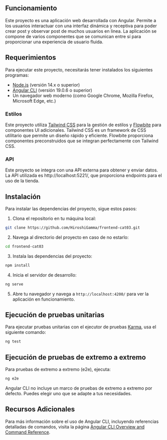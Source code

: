 ## Funcionamiento

Este proyecto es una aplicación web desarrollada con Angular. Permite a los usuarios interactuar con una interfaz dinámica y receptiva para poder crear post y observar post de muchos usuarios en linea. La aplicación se compone de varios componentes que se comunican entre sí para proporcionar una experiencia de usuario fluida.

## Requerimientos

Para ejecutar este proyecto, necesitarás tener instalados los siguientes programas:

- [Node.js](https://nodejs.org/) (versión 14.x o superior)
- [Angular CLI](https://angular.io/cli) (versión 19.0.6 o superior)
- Un navegador web moderno (como Google Chrome, Mozilla Firefox, Microsoft Edge, etc.)

### Estilos

Este proyecto utiliza [Tailwind CSS](https://tailwindcss.com/) para la gestión de estilos y [Flowbite](https://flowbite.com/) para componentes UI adicionales. Tailwind CSS es un framework de CSS utilitario que permite un diseño rápido y eficiente. Flowbite proporciona componentes preconstruidos que se integran perfectamente con Tailwind CSS.

### API

Este proyecto se integra con una API externa para obtener y enviar datos. La API utilizada es http://localhost:5221/, que proporciona endpoints para el uso de la tienda.

## Instalación

Para instalar las dependencias del proyecto, sigue estos pasos:

1. Clona el repositorio en tu máquina local:
```bash
git clone https://github.com/HiroshiGamma/frontend-cat03.git
```

2. Navega al directorio del proyecto en caso de no estarlo:
```bash
cd frontend-cat03
```

3. Instala las dependencias del proyecto:
```bash
npm install
```

4. Inicia el servidor de desarrollo:
```bash
ng serve
```

5. Abre tu navegador y navega a `http://localhost:4200/` para ver la aplicación en funcionamiento.

## Ejecución de pruebas unitarias

Para ejecutar pruebas unitarias con el ejecutor de pruebas [Karma](https://karma-runner.github.io), usa el siguiente comando:

```bash
ng test
```

## Ejecución de pruebas de extremo a extremo

Para pruebas de extremo a extremo (e2e), ejecuta:

```bash
ng e2e
```

Angular CLI no incluye un marco de pruebas de extremo a extremo por defecto. Puedes elegir uno que se adapte a tus necesidades.

## Recursos Adicionales

Para más información sobre el uso de Angular CLI, incluyendo referencias detalladas de comandos, visita la página [Angular CLI Overview and Command Reference](https://angular.dev/tools/cli).
